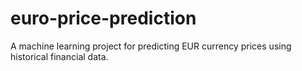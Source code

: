 # euro-price-prediction
A machine learning project for predicting EUR currency prices using historical financial data.
